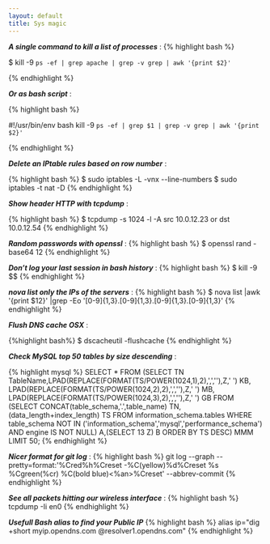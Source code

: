 ```yaml
---
layout: default
title: Sys magic
---
```

***A single command to kill a list of processes*** :
{% highlight bash %}

$ kill -9 `ps -ef | grep apache | grep -v grep | awk '{print $2}'`

{% endhighlight %}

***Or as bash script*** :

{% highlight bash %}

#!/usr/bin/env bash
kill -9 `ps -ef | grep $1 | grep -v grep | awk '{print $2}'`

{% endhighlight %}

***Delete an IPtable rules based on row number*** :

{% highlight bash %}
$ sudo iptables -L -vnx --line-numbers
$ sudo iptables -t nat -D <chain-name> <number>
{% endhighlight %}

***Show header HTTP with tcpdump*** :

{% highlight bash %}
$ tcpdump -s 1024 -l -A src 10.0.12.23 or dst 10.0.12.54
{% endhighlight %}

***Random passwords with openssl*** :
{% highlight bash %}
$ openssl rand -base64 12
{% endhighlight %}

***Don’t log your last session in bash history*** :
{% highlight bash %}
$ kill -9 $$
{% endhighlight %}

***nova list only the IPs of the servers*** :
{% highlight bash %}
$ nova list |awk '{print $12}' |grep -Eo '[0-9]{1,3}\.[0-9]{1,3}\.[0-9]{1,3}\.[0-9]{1,3}'
{% endhighlight %}

***Flush DNS cache OSX*** :

{%highlight bash%}
$ dscacheutil -flushcache
{% endhighlight %}

***Check MySQL top 50 tables by size descending*** :

{% highlight mysql %}
SELECT * FROM
(SELECT TN TableName,LPAD(REPLACE(FORMAT(TS/POWER(1024,1),2),',',''),Z,' ') KB,
LPAD(REPLACE(FORMAT(TS/POWER(1024,2),2),',',''),Z,' ') MB,
LPAD(REPLACE(FORMAT(TS/POWER(1024,3),2),',',''),Z,' ') GB
FROM (SELECT CONCAT(table_schema,'.',table_name) TN,
(data_length+index_length) TS FROM information_schema.tables
WHERE table_schema NOT IN ('information_schema','mysql','performance_schema')
AND engine IS NOT NULL) A,(SELECT 13 Z) B ORDER BY TS DESC) MMM LIMIT 50;
{% endhighlight %}

***Nicer format for git log*** :
{% highlight bash %}
git log --graph --pretty=format:'%Cred%h%Creset -%C(yellow)%d%Creset %s %Cgreen(%cr) %C(bold blue)<%an>%Creset' --abbrev-commit
{% endhighlight %}

***See all packets hitting our wireless interface*** :
{% highlight bash %}
tcpdump -Ii en0
{% endhighlight %}

***Usefull Bash alias to find your Public IP***
{% highlight bash %}
alias ip="dig +short myip.opendns.com @resolver1.opendns.com"
{% endhighlight %}

